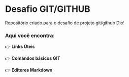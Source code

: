 # Desafio GIT/GITHUB

Repositório criado para o desafio de projeto git/github Dio!

### Aqui você encontra:

👉 **Links Úteis**

👉 **Comandos básicos GIT** 

👉 **Editores Markdown**
